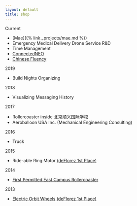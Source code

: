 ```yaml
---
layout: default
title: shop
---
```

Current
- [Mae]({% link _projects/mae.md %})
- Emergency Medical Delivery Drone Service R&D
- Time Management
- [ConnectedNEO](https://connectedneo.com/)
- [Chinese Fluency](https://www.kriste11er.com/chinese.html)

2019
- Build Nights Organizing

2018
- Visualizing Messaging History 

2017
- Rollercoaster inside 北京顺义国际学校
- Aeroballoon USA Inc. (Mechanical Engineering Consulting)

2016
- Truck

2015
- Ride-able Ring Motor [(deFlorez 1st Place)](https://www.kriste11er.com/2015-DeFlorez_poster_final3.pdf)

2014
- [First Permitted East Campus Rollercoaster](https://build-its-inprogress.blogspot.com/search/label/Wooden%20Roller%20Coaster)

2013
- [Electric Orbit Wheels](http://www.instructables.com/id/Electric-Orbit-Wheels-Laterally-Propelled-Hub-les/) [(deFlorez 1st Place)](https://www.kriste11er.com/deflorez_poster7_final.pdf)

